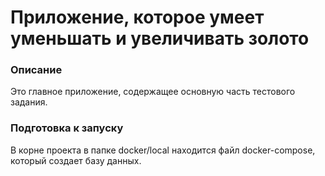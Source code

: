 # Приложение, которое умеет уменьшать и увеличивать золото

### Описание

Это главное приложение, содержащее основную часть тестового задания. 

### Подготовка к запуску

В корне проекта в папке docker/local находится файл docker-compose, который создает базу данных. 
